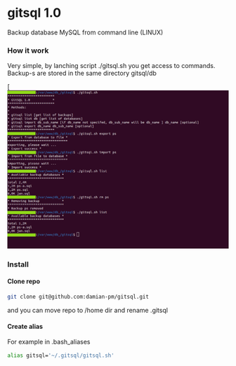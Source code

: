 # gitsql 1.0

Backup database MySQL from command line (LINUX)

### How it work
Very simple, by lanching script ./gitsql.sh you get access to commands. Backup-s are stored in the same directory gitsql/db

[![screen](screen.png)

### Install

#### Clone repo

```bash
git clone git@github.com:damian-pm/gitsql.git
```
and you can move repo to /home dir and rename .gitsql

#### Create alias

For example in .bash_aliases

```bash
alias gitsql='~/.gitsql/gitsql.sh' 
```